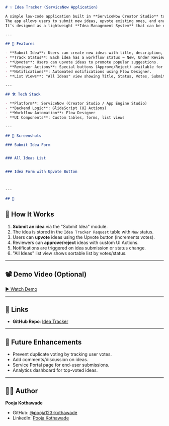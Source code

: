 ```markdown
# 💡 Idea Tracker (ServiceNow Application)

A simple low-code application built in **ServiceNow Creator Studio** to track and manage ideas.  
The app allows users to submit new ideas, upvote existing ones, and enables reviewers to approve or reject ideas.  
It’s designed as a lightweight **Idea Management System** that can be extended for organizational use.

---

## 🚀 Features

- **Submit Idea**: Users can create new ideas with title, description, and category.  
- **Track Status**: Each idea has a workflow status → New, Under Review, Approved, Rejected, Implemented.  
- **Upvote**: Users can upvote ideas to promote popular suggestions.  
- **Reviewer Actions**: Special buttons (Approve/Reject) available for reviewers.  
- **Notifications**: Automated notifications using Flow Designer.  
- **List Views**: "All Ideas" view showing Title, Status, Votes, Submitted By.

---

## 🛠️ Tech Stack

- **Platform**: ServiceNow (Creator Studio / App Engine Studio)  
- **Backend Logic**: GlideScript (UI Actions)  
- **Workflow Automation**: Flow Designer  
- **UI Components**: Custom tables, forms, list views  

---

## 📸 Screenshots

### Submit Idea Form


### All Ideas List


### Idea Form with Upvote Button



---

## 📂 
```

## 🎯 How It Works

1. **Submit an idea** via the "Submit Idea" module.  
2. The idea is stored in the `Idea Tracker Request` table with `New` status.  
3. Users can **upvote** ideas using the Upvote button (increments votes).  
4. Reviewers can **approve/reject** ideas with custom UI Actions.  
5. Notifications are triggered on idea submission or status change.  
6. "All Ideas" list view shows sortable list by votes/status.

---

## 📽️ Demo Video (Optional)

[▶ Watch Demo](https://youtu.be/your-demo-link)  


---

## 🔗 Links

- **GitHub Repo**: [Idea Tracker]([https://github.com/pooja123-kothawade/ServiceNow-IdeaTracker])  

---

## 📌 Future Enhancements

- Prevent duplicate voting by tracking user votes.  
- Add comments/discussion on ideas.  
- Service Portal page for end-user submissions.  
- Analytics dashboard for top-voted ideas.

---

## 👩‍💻 Author

**Pooja Kothawade**  
- GitHub: [@pooja123-kothawade](https://github.com/pooja123-kothawade)  
- LinkedIn: [Pooja Kothawade](https://www.linkedin.com/in/pooja-kothawade-techpro/)  
```
